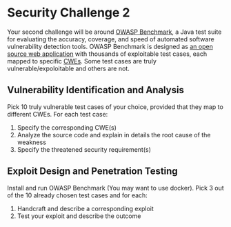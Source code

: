 # Security Challenge 2

Your second challenge will be around [OWASP Benchmark](https://owasp.org/www-project-benchmark/), a Java test suite for evaluating the accuracy, coverage, and speed of automated software vulnerability detection tools. OWASP Benchmark is designed as [an open source web application](https://github.com/OWASP/Benchmark) with thousands of exploitable test cases, each mapped to specific [CWEs](https://cwe.mitre.org/). Some test cases are truly vulnerable/expoloitable and others are not.

## Vulnerability Identification and Analysis
Pick 10 truly vulnerable test cases of your choice, provided that they map to different CWEs. For each test case:
1. Specify the corresponding CWE(s)
2. Analyze the source code and explain in details the root cause of the weakness
3. Specify the threatened security requirement(s)

## Exploit Design and Penetration Testing
Install and run OWASP Benchmark (You may want to use docker). Pick 3 out of the 10 already chosen test cases and for each:
1. Handcraft and describe a corresponding exploit
2. Test your exploit and describe the outcome
